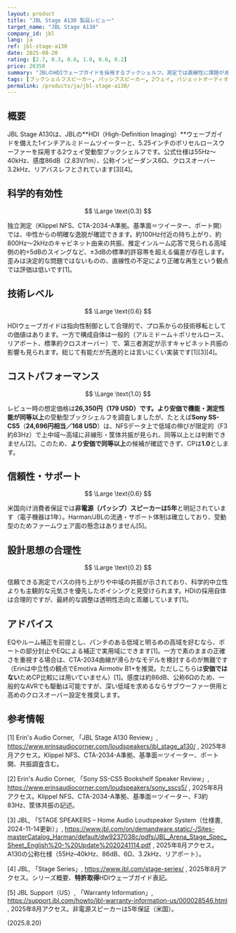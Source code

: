 ```yaml
---
layout: product
title: "JBL Stage A130 製品レビュー"
target_name: "JBL Stage A130"
company_id: jbl
lang: ja
ref: jbl-stage-a130
date: 2025-08-20
rating: [2.7, 0.3, 0.6, 1.0, 0.6, 0.2]
price: 26350
summary: "JBLのHDIウェーブガイドを採用するブックシェルフ。測定では直線性に課題があり、保証は強い一方、安価で同等以上の受動型代替は確認できずCPは最大評価"
tags: [ブックシェルフスピーカー, パッシブスピーカー, 2ウェイ, バジェットオーディオ]
permalink: /products/ja/jbl-stage-a130/
---
```


## 概要

JBL Stage A130は、JBLの**HDI（High-Definition Imaging）**ウェーブガイドを備えた1インチアルミドームツイーターと、5.25インチのポリセルロースウーファーを採用する2ウェイ受動型ブックシェルフです。公式仕様は55Hz～40kHz、感度86dB（2.83V/1m）、公称インピーダンス6Ω、クロスオーバー3.2kHz、リアバスレフとされています[3][4]。

## 科学的有効性

$$ \Large \text{0.3} $$

独立測定（Klippel NFS、CTA-2034-A準拠。基準面＝ツイーター、ポート開）では、中性からの明確な逸脱が確認できます。約100Hz付近の持ち上がり、約800Hz～2kHzのキャビネット由来の共振、推定インルーム応答で見られる高域側の約+5dBのスイングなど、±3dBの標準的許容帯を超える偏差が存在します。歪みは決定的な問題ではないものの、直線性の不足により正確な再生という観点では評価は低いです[1]。

## 技術レベル

$$ \Large \text{0.6} $$

HDIウェーブガイドは指向性制御として合理的で、プロ系からの技術移転としての価値はあります。一方で構成自体は一般的（アルミドーム＋ポリセルロース、リアポート、標準的クロスオーバー）で、第三者測定が示すキャビネット共振の影響も見られます。総じて有能だが先進的とは言いにくい実装です[1][3][4]。

## コストパフォーマンス

$$ \Large \text{1.0} $$

レビュー時の想定価格は**26,350円（179 USD）**です。**より安価**で**機能・測定性能が同等以上**の受動型ブックシェルフを調査しましたが、たとえば**Sony SS-CS5**（**24,696円相当／168 USD**）は、NFSデータ上で低域の伸びが限定的（F3約83Hz）で上中域～高域に非線形・筐体共振が見られ、同等以上とは判断できません[2]。このため、**より安価で同等以上**の候補が確認できず、CPは**1.0**とします。

## 信頼性・サポート

$$ \Large \text{0.6} $$

米国向け消費者保証では**非電源（パッシブ）スピーカーは5年**と明記されています（電子機器は1年）。Harman/JBLの流通・サポート体制は確立しており、受動型のためファームウェア面の懸念はありません[5]。

## 設計思想の合理性

$$ \Large \text{0.2} $$

信頼できる測定でバスの持ち上がりや中域の共振が示されており、科学的中立性よりも主観的な元気さを優先したボイシングと見受けられます。HDIの採用自体は合理的ですが、最終的な調整は透明性志向と乖離しています[1]。

## アドバイス

EQやルーム補正を前提とし、パンチのある低域と明るめの高域を好むなら、ポートの部分封止やEQによる補正で実用域にできます[1]。一方で素のままの正確さを重視する場合は、CTA-2034曲線が滑らかなモデルを検討するのが無難です（Erinは中立性の観点でEmotiva Airmotiv B1+を推奨。ただしこちらは**安価ではない**ためCP比較には用いていません）[1]。感度は約86dB、公称6Ωのため、一般的なAVRでも駆動は可能ですが、深い低域を求めるならサブウーファー併用と高めのクロスオーバー設定を推奨します。

## 参考情報

[1] Erin's Audio Corner, 「JBL Stage A130 Review」, https://www.erinsaudiocorner.com/loudspeakers/jbl_stage_a130/ , 2025年8月アクセス。Klippel NFS、CTA-2034-A準拠、基準面＝ツイーター、ポート開、共振調査含む。

[2] Erin's Audio Corner, 「Sony SS-CS5 Bookshelf Speaker Review」, https://www.erinsaudiocorner.com/loudspeakers/sony_sscs5/ , 2025年8月アクセス。Klippel NFS、CTA-2034-A準拠、基準面＝ツイーター、F3約83Hz、筐体共振の記述。

[3] JBL, 「STAGE SPEAKERS – Home Audio Loudspeaker System（仕様書, 2024-11-14更新）」, https://www.jbl.com/on/demandware.static/-/Sites-masterCatalog_Harman/default/dw9237038c/pdfs/JBL_Arena_Stage_Spec_Sheet_English%20-%20Update%2020241114.pdf , 2025年8月アクセス。A130の公称仕様（55Hz–40kHz、86dB、6Ω、3.2kHz、リアポート）。

[4] JBL, 「Stage Series」, https://www.jbl.com/stage-series/ , 2025年8月アクセス。シリーズ概要、**特許取得**HDIウェーブガイド表記。

[5] JBL Support（US）, 「Warranty Information」, https://support.jbl.com/howto/jbl-warranty-information-us/000028546.html , 2025年8月アクセス。非電源スピーカーは5年保証（米国）。

(2025.8.20)

